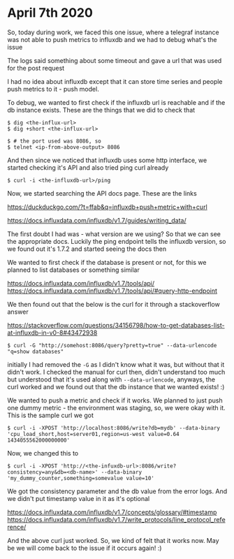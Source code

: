 # April 7th 2020

So, today during work, we faced this one issue, where a telegraf instance was not
able to push metrics to influxdb and we had to debug what's the issue

The logs said something about some timeout and gave a url that was used for the
post request

I had no idea about influxdb except that it can store time series and people push
metrics to it - push model.

To debug, we wanted to first check if the influxdb url is reachable and if the
db instance exists. These are the things that we did to check that

```
$ dig <the-influx-url>
$ dig +short <the-influx-url>

$ # the port used was 8086, so
$ telnet <ip-from-above-output> 8086

```

And then since we noticed that influxdb uses some http interface, we started checking
it's API and also tried ping curl already

```
$ curl -i <the-influxdb-url>/ping
```

Now, we started searching the API docs page. These are the links

https://duckduckgo.com/?t=ffab&q=influxdb+push+metric+with+curl

https://docs.influxdata.com/influxdb/v1.7/guides/writing_data/

The first doubt I had was - what version are we using? So that we can see
the appropriate docs. Luckily the ping endpoint tells the influxdb version,
so we found out it's 1.7.2 and started seeing the docs then

We wanted to first check if the database is present or not, for this we
planned to list databases or something similar

https://docs.influxdata.com/influxdb/v1.7/tools/api/
https://docs.influxdata.com/influxdb/v1.7/tools/api/#query-http-endpoint

We then found out that the below is the curl for it through a stackoverflow
answer

https://stackoverflow.com/questions/34156798/how-to-get-databases-list-at-influxdb-in-v0-8#43472938

```
$ curl -G "http://somehost:8086/query?pretty=true" --data-urlencode "q=show databases"
```

initially I had removed the `-G` as I didn't know what it was, but without that it didn't
work. I checked the manual for curl then, didn't understand too much but understood that
it's used along with `--data-urlencode`, anyways, the curl worked and we found out that the
db instance that we wanted exists! :)

We wanted to push a metric and check if it works. We planned to just push
one dummy metric - the environment was staging, so, we were okay with it.
This is the sample curl we got

```
$ curl -i -XPOST 'http://localhost:8086/write?db=mydb' --data-binary 'cpu_load_short,host=server01,region=us-west value=0.64 1434055562000000000'
```

Now, we changed this to

```
$ curl -i -XPOST 'http://<the-infuxdb-url>:8086/write?consistency=any&db=<db-name>' --data-binary 'my_dummy_counter,something=somevalue value=10'
```

We got the consistency parameter and the db value from the error logs. And we didn't
put timestamp value in it as it's optional

https://docs.influxdata.com/influxdb/v1.7/concepts/glossary/#timestamp
https://docs.influxdata.com/influxdb/v1.7/write_protocols/line_protocol_reference/

And the above curl just worked. So, we kind of felt that it works now. May be we will come
back to the issue if it occurs again! :)


